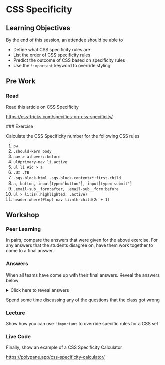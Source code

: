 # CSS Specificity

## Learning Objectives

By the end of this session, an attendee should be able to

- Define what CSS specificity rules are
- List the order of CSS specificity rules
- Predict the outcome of CSS based on specificity rules
- Use the `!important` keyword to override styling

## Pre Work

### Read

Read this article on CSS Specificity

https://css-tricks.com/specifics-on-css-specificity/

### Exercise

Calculate the CSS Specificity number for the following CSS rules

1. `pw`
2. `.should-kern body`
3. `nav > a:hover::before`
4. `ul#primary-nav li.active`
5. `ul li #id > a`
6. `.UI .TB`
7. `.sqs-block-html .sqs-block-content>*:first-child`
8. `a, button, input[type='button'], input[type='submit']`
9. `.email-sub__form:after, .email-sub__form:before`
10. `ul > li:is(.highlighted, .active)`
11. `header:where(#top) nav li:nth-child(2n + 1)`

## Workshop

### Peer Learning

In pairs, compare the answers that were given for the above exercise. For any answers that the students disagree on, have them work together to come to a final answer.

### Answers

When all teams have come up with their final answers. Reveal the answers below

<details>
    <summary>
        Click here to reveal answers
    </summary>

1. 0,0,1
2. 0,1,1
3. 0,1,3
4. 1,1,2
5. 1,0,3
6. 0,2,0
7. 0,3,0
8. 0,0,1 (for each complex query on either side of the `,`. See [here](https://stackoverflow.com/questions/37743715/specificity-rules-for-comma-delineated-lists))
9. 0,1,1
10. 0,1,2
11. 0,1,3

</details>

Spend some time discussing any of the questions that the class got wrong

### Lecture

Show how you can use `!important` to override specific rules for a CSS set

### Live Code

Finally, show an example of a CSS Specificity Calculator

https://polypane.app/css-specificity-calculator/
